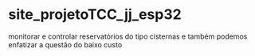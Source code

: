 # site_projetoTCC_jj_esp32
 monitorar e controlar reservatórios do tipo cisternas e também podemos enfatizar a questão do baixo custo 
